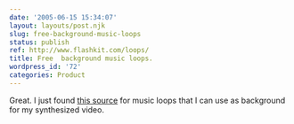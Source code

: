 ```yaml
---
date: '2005-06-15 15:34:07'
layout: layouts/post.njk
slug: free-background-music-loops
status: publish
ref: http://www.flashkit.com/loops/
title: Free  background music loops.
wordpress_id: '72'
categories: Product
---
```


Great.  I just found [this source](http://www.flashkit.com/loops/) for music loops that I can use as background for my synthesized video.
